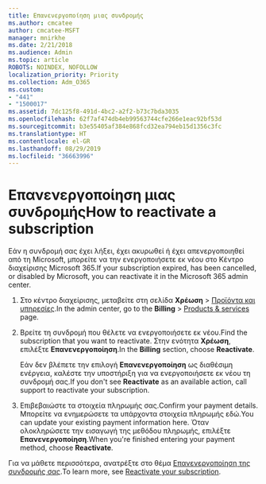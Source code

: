 ```yaml
---
title: Επανενεργοποίηση μιας συνδρομής
ms.author: cmcatee
author: cmcatee-MSFT
manager: mnirkhe
ms.date: 2/21/2018
ms.audience: Admin
ms.topic: article
ROBOTS: NOINDEX, NOFOLLOW
localization_priority: Priority
ms.collection: Adm_O365
ms.custom:
- "441"
- "1500017"
ms.assetid: 7dc125f8-491d-4bc2-a2f2-b73c7bda3035
ms.openlocfilehash: 62f7af474db4eb99563744cfe266e1eac92bf53d
ms.sourcegitcommit: b3e55405af384e868fcd32ea794eb15d1356c3fc
ms.translationtype: HT
ms.contentlocale: el-GR
ms.lasthandoff: 08/29/2019
ms.locfileid: "36663996"
---
```

# <a name="how-to-reactivate-a-subscription"></a><span data-ttu-id="dad0a-102">Επανενεργοποίηση μιας συνδρομής</span><span class="sxs-lookup"><span data-stu-id="dad0a-102">How to reactivate a subscription</span></span>

<span data-ttu-id="dad0a-103">Εάν η συνδρομή σας έχει λήξει, έχει ακυρωθεί ή έχει απενεργοποιηθεί από τη Microsoft, μπορείτε να την ενεργοποιήσετε εκ νέου στο Κέντρο διαχείρισης Microsoft 365.</span><span class="sxs-lookup"><span data-stu-id="dad0a-103">If your subscription expired, has been cancelled, or disabled by Microsoft, you can reactivate it in the Microsoft 365 admin center.</span></span>
  
1. <span data-ttu-id="dad0a-104">Στο κέντρο διαχείρισης, μεταβείτε στη σελίδα **Χρέωση** \> [Προϊόντα και υπηρεσίες](https://go.microsoft.com/fwlink/p/?linkid=842054).</span><span class="sxs-lookup"><span data-stu-id="dad0a-104">In the admin center, go to the **Billing** \> [Products & services](https://go.microsoft.com/fwlink/p/?linkid=842054) page.</span></span>

2. <span data-ttu-id="dad0a-105">Βρείτε τη συνδρομή που θέλετε να ενεργοποιήσετε εκ νέου.</span><span class="sxs-lookup"><span data-stu-id="dad0a-105">Find the subscription that you want to reactivate.</span></span> <span data-ttu-id="dad0a-106">Στην ενότητα **Χρέωση**, επιλέξτε **Επανενεργοποίηση**.</span><span class="sxs-lookup"><span data-stu-id="dad0a-106">In the **Billing** section, choose **Reactivate**.</span></span>

    <span data-ttu-id="dad0a-107">Εάν δεν βλέπετε την επιλογή **Επανενεργοποίηση** ως διαθέσιμη ενέργεια, καλέστε την υποστήριξη για να ενεργοποιήσετε εκ νέου τη συνδρομή σας.</span><span class="sxs-lookup"><span data-stu-id="dad0a-107">If you don't see **Reactivate** as an available action, call support to reactivate your subscription.</span></span>

3. <span data-ttu-id="dad0a-108">Επιβεβαιώστε τα στοιχεία πληρωμής σας.</span><span class="sxs-lookup"><span data-stu-id="dad0a-108">Confirm your payment details.</span></span> <span data-ttu-id="dad0a-109">Μπορείτε να ενημερώσετε τα υπάρχοντα στοιχεία πληρωμής εδώ.</span><span class="sxs-lookup"><span data-stu-id="dad0a-109">You can update your existing payment information here.</span></span> <span data-ttu-id="dad0a-110">Όταν ολοκληρώσετε την εισαγωγή της μεθόδου πληρωμής, επιλέξτε **Επανενεργοποίηση**.</span><span class="sxs-lookup"><span data-stu-id="dad0a-110">When you're finished entering your payment method, choose **Reactivate**.</span></span>

<span data-ttu-id="dad0a-111">Για να μάθετε περισσότερα, ανατρέξτε στο θέμα [Επανενεργοποίηση της συνδρομής σας](https://docs.microsoft.com/office365/admin/subscriptions-and-billing/reactivate-your-subscription).</span><span class="sxs-lookup"><span data-stu-id="dad0a-111">To learn more, see [Reactivate your subscription](https://docs.microsoft.com/office365/admin/subscriptions-and-billing/reactivate-your-subscription).</span></span>